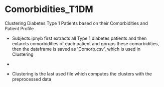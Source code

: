 # Comorbidities_T1DM
Clustering Diabetes Type 1 Patients based on their Comorbidities and Patient Profile

- Subjects.ipnyb first extracts all Type 1 diabetes patients and then extarcts comorbidities of each patient and gorups these comorbidities, then the dataframe is saved as 'Comorb.csv', which is used in Clustering

- 


- Clustering is the last used file which computes the clusters with the preprocessed data
